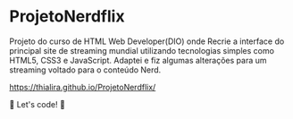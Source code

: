 # ProjetoNerdflix

Projeto do curso de HTML Web Developer(DIO) onde Recrie a interface do principal site de streaming mundial utilizando tecnologias simples como HTML5, CSS3 e JavaScript. Adaptei e fiz algumas alterações para um streaming voltado para o conteúdo Nerd.

https://thialira.github.io/ProjetoNerdflix/

🚀 Let's code! 🚀

